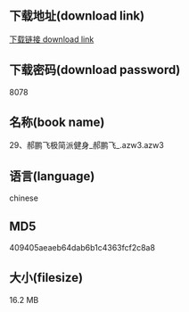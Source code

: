 ## 下载地址(download link)
[下载链接 download link](https://voluble-croquembouche-d321dc.netlify.app/?s=29%E3%80%81%E9%83%9D%E9%B9%8F%E9%A3%9E%E6%9E%81%E7%AE%80%E6%B4%BE%E5%81%A5%E8%BA%AB_%E9%83%9D%E9%B9%8F%E9%A3%9E_.azw3)

## 下载密码(download password)
8078

## 名称(book name)
29、郝鹏飞极简派健身_郝鹏飞_.azw3.azw3

## 语言(language)
chinese

## MD5
409405aeaeb64dab6b1c4363fcf2c8a8

## 大小(filesize)
16.2 MB

